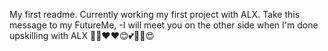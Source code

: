 My first readme.
Currently working my first project with ALX.
Take this message to my FutureMe, -I will meet you on the other side when I'm done upskilling with ALX 🤩🤩❤️❤️😊💕🙌🙌😍
